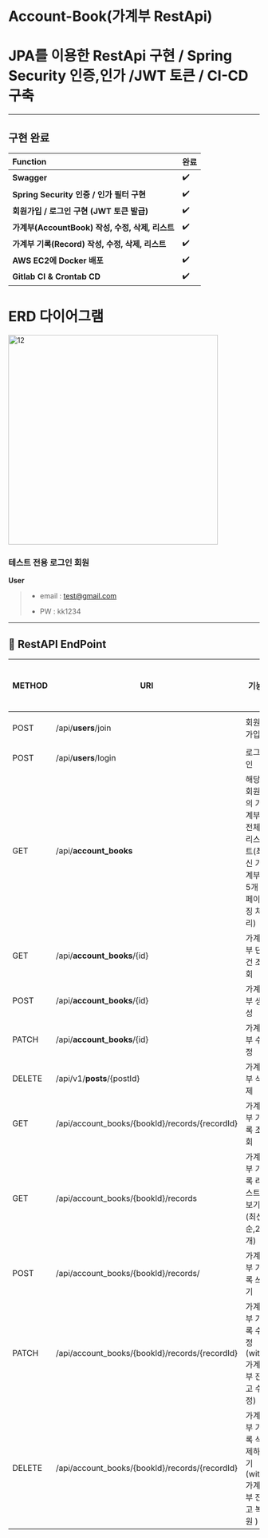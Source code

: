# Account-Book(가계부  RestApi)
# JPA를 이용한 RestApi 구현 / Spring Security  인증,인가 /JWT 토큰 / CI-CD구축 


***

## 구현 완료
**Function** | **완료** | 
:------------ | :-------------| 
**Swagger** | :heavy_check_mark: |  
**Spring Security 인증 / 인가 필터 구현** | :heavy_check_mark: |  
**회원가입 / 로그인 구현 (JWT 토큰 발급)** | :heavy_check_mark: |  
**가계부(AccountBook) 작성, 수정, 삭제, 리스트** | :heavy_check_mark: |  
**가계부 기록(Record) 작성, 수정, 삭제, 리스트** | :heavy_check_mark: |  
**AWS EC2에 Docker 배포** | :heavy_check_mark: |  
**Gitlab CI & Crontab CD** | :heavy_check_mark: 

# ERD 다이어그램
<img width="420" alt="12" src="https://user-images.githubusercontent.com/104709432/211974589-318b4921-a077-42b0-974e-2c2b8aafe435.PNG">


### 테스트 전용 로그인 회원
**User**
> - email : test@gmail.com
>
> - PW : kk1234
<hr>

## 🔽 RestAPI EndPoint

| METHOD | URI                                | 기능               | RequestBody                                      |인증필요             |
| ------ | ---------------------------------- |---------------------------| ------------------------------------- |----------- |
| POST   | /api/**users**/join                 | 회원가입                      | {"username": "string", "email":"string", "password":"string"} |  | 
| POST   | /api/**users**/login                | 로그인                       | {"email": "string", "password":"string"} | | 
| GET    | /api/**account_books**                     |해당 회원의 가계부 전체 리스트(최신 가계부 5개 페이징 처리)  |                                           | ✔| 
| GET    | /api/**account_books**/{id}                     | 가계부 단건 조회   |                                           |✔ | 
| POST    | /api/**account_books**/{id}             | 가계부 생성             | {"title": "string", "memo":"string", "balance":"string"}                                           |✔ | 
| PATCH   | /api/**account_books**/{id}                      | 가계부 수정  |  {"title": "string", "memo":"string", "balance":"string"}   |✔ | 
| DELETE    | /api/v1/**posts**/{postId}             | 가계부 삭제 |   |✔ | 
| GET | /api/account_books/{bookId}/records/{recordId}             | 가계부 기록 조회  |                                           | ✔| 
| GET | /api/account_books/{bookId}/records           | 가계부 기록 리스트 보기(최신순,20개) |                                           |✔ | 
| POST | /api/account_books/{bookId}/records/          | 가계부 기록 쓰기 |                                           |✔ | 
| PATCH |/api/account_books/{bookId}/records/{recordId}       | 가계부 기록 수정(with 가계부 잔고 수정) |{"money": "string", "memo":"string", "act":"string", "expendType":"string", "day":"string"}                                           |✔ | 
| DELETE | /api/account_books/{bookId}/records/{recordId}            | 가계부 기록 삭제하기(with 가계부 잔고 복원 ) |                                           |✔ | 


